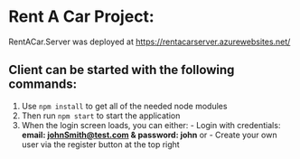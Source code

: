 # Rent A Car Project:

RentACar.Server was deployed at https://rentacarserver.azurewebsites.net/

## Client can be started with the following commands:
  1. Use `npm install` to get all of the needed node modules
  2. Then run `npm start` to start the application
  3. When the login screen loads, you can either:
    - Login with credentials: **email: johnSmith@test.com & password: john** or
    - Create your own user via the register button at the top right 
